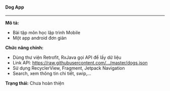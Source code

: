 #### Dog App 
---
**Mô tả:**
- Bài tập môn học lập trình Mobile
- Một app android đơn giản

**Chức năng chính:**
- Dùng thư viện Retrofit, RxJava gọi API để lấy dữ liệu
- Link API: https://raw.githubusercontent.com/.../master/dogs.json
- Sử dụng RecyclerView, Fragment, Jetpack Navigation
- Search, xem thông tin chi tiết, swip,...

**Trạng thái:** Chưa hoàn thiện
